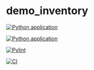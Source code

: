 # demo_inventory
[![Python application](https://github.com/arpithakori/demo_inventory/actions/workflows/python-app.yml/badge.svg)](https://github.com/arpithakori/demo_inventory/actions/workflows/python-app.yml)


[![Python application](https://github.com/arpithakori/demo_inventory/actions/workflows/python-app.yml/badge.svg)](https://github.com/arpithakori/demo_inventory/actions/workflows/python-app.yml)

[![Pylint](https://github.com/arpithakori/demo_inventory/actions/workflows/pylint.yml/badge.svg)](https://github.com/arpithakori/demo_inventory/actions/workflows/pylint.yml)

[![CI](https://github.com/arpithakori/demo_inventory/actions/workflows/codacy.yml/badge.svg)](https://github.com/arpithakori/demo_inventory/actions/workflows/codacy.yml)
